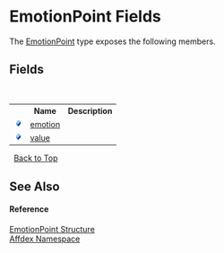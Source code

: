 # EmotionPoint Fields
 

The <a href="62a023b6-0075-1023-4498-fb9c407853ea">EmotionPoint</a> type exposes the following members.


## Fields
&nbsp;<table><tr><th></th><th>Name</th><th>Description</th></tr><tr><td>![Public field](media/pubfield.gif "Public field")</td><td><a href="4d62dfbd-3f02-e16c-5a5a-34db343b3b83">emotion</a></td><td /></tr><tr><td>![Public field](media/pubfield.gif "Public field")</td><td><a href="1c2e8efa-a0e7-8c56-6a95-e7bbe99ff4cc">value</a></td><td /></tr></table>&nbsp;
<a href="#emotionpoint-fields">Back to Top</a>

## See Also


#### Reference
<a href="62a023b6-0075-1023-4498-fb9c407853ea">EmotionPoint Structure</a><br /><a href="b8038333-b12e-8ea1-a2ce-74c8d611fa89">Affdex Namespace</a><br />